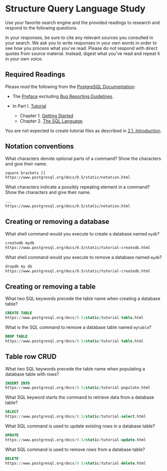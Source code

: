 # Structure Query Language Study

Use your favorite search engine and the provided readings to research and
respond to the following questions.

In your responses, be sure to cite any relevant sources you consulted in your
search. We ask you to write responses in your own words in order to see how you
process what you've read. Please do not respond with direct quotes from source
material. Instead, digest what you've read and repeat it in your own voice.

## Required Readings

Please _read_ the following from the [PostgreSQL
Documentation](http://www.postgresql.org/docs/9.5/static/index.html):

-   The [Preface](http://www.postgresql.org/docs/9.5/static/preface.html)
excluding [Bug Reporting
Guidelines](http://www.postgresql.org/docs/9.5/static/bug-reporting.html).
-   In Part I. [Tutorial](http://www.postgresql.org/docs/9.5/static/tutorial.html)

    -   Chapter 1. [Getting Started](http://www.postgresql.org/docs/9.5/static/tutorial-start.html)
    -   Chapter 2. [The SQL Language](http://www.postgresql.org/docs/9.5/static/tutorial-sql.html).

You are not expected to create tutorial files as described in [2.1.
Introduction](http://www.postgresql.org/docs/9.5/static/tutorial-sql-intro.html).

## Notation conventions

What characters denote optional parts of a command?
Show the characters and give their name.

```md
square brackets []
https://www.postgresql.org/docs/9.5/static/notation.html
```

What characters indicate a possibly repeating element in a command?
Show the characters and give their name.

```md
...
https://www.postgresql.org/docs/9.5/static/notation.html
```

## Creating or removing a database

What shell command would you execute to create a database named `mydb`?

```sh
createdb mydb
https://www.postgresql.org/docs/9.5/static/tutorial-createdb.html
```

What shell command would you execute to remove a database named `mydb`?

```sh
dropdb my db
https://www.postgresql.org/docs/9.5/static/tutorial-createdb.html
```

## Creating or removing a table

What two SQL keywords precede the table name when creating a database table?

```sql
CREATE TABLE
https://www.postgresql.org/docs/9.5/static/tutorial-table.html
```

What is the SQL command to remove a database table named `mytable`?

```sql
DROP TABLE
https://www.postgresql.org/docs/9.5/static/tutorial-table.html
```

## Table row CRUD

What two SQL keywords precede the table name when populating
a database table with rows?

```sql
INSERT INTO
https://www.postgresql.org/docs/9.5/static/tutorial-populate.html
```

What SQL keyword starts the command to retrieve data from a database table?

```sql
SELECT
https://www.postgresql.org/docs/9.5/static/tutorial-select.html
```

What SQL command is used to update existing rows in a database table?

```sql
UPDATE
https://www.postgresql.org/docs/9.5/static/tutorial-update.html
```

What SQL command is used to remove rows from a database table?

```sql
DELETE
https://www.postgresql.org/docs/9.5/static/tutorial-delete.html
```
